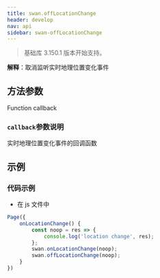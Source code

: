```yaml
---
title: swan.offLocationChange
header: develop
nav: api
sidebar: swan-offLocationChange
---
```


> 基础库 3.150.1 版本开始支持。

**解释**：取消监听实时地理位置变化事件

## 方法参数 

Function callback

### `callback`参数说明  

实时地理位置变化事件的回调函数

## 示例

 
### 代码示例 

 * 在 js 文件中

```js
Page({
    onLocationChange() {
        const noop = res => {
            console.log('location change', res);
        };
        swan.onLocationChange(noop);
        swan.offLocationChange(noop);
    }
})
```
